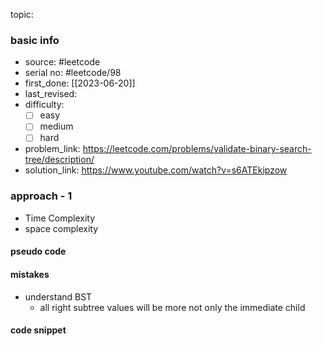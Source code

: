 topic:

### basic info
- source: #leetcode  
- serial no: #leetcode/98
- first_done: [[2023-06-20]]
- last_revised:
- difficulty:
	- [ ] easy
	- [ ] medium
	- [ ] hard
- problem_link: https://leetcode.com/problems/validate-binary-search-tree/description/
- solution_link: https://www.youtube.com/watch?v=s6ATEkipzow

### approach - 1
- Time Complexity
- space complexity

#### pseudo code

#### mistakes
- understand BST
	- all right subtree values will be more not only the immediate child

#### code snippet
```python

```